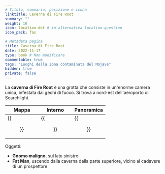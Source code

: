 ```yaml
---
# Titolo, sommario, posizione e icona
linktitle: Caverna di Fire Root
summary: ""
weight: 10
icon: location-dot # in alternativa location-question
icon_pack: fas

# Metadata pagina
title: Caverna di Fire Root
date: 2022-11-17
type: book # Non modificare
commentable: true
tags: "Luoghi della Zona contaminata del Mojave"
hidden: true
private: false
---
```



<div class="fnv">

La **caverna di Fire Root** è una grotta che consiste in un'enorme camera unica, infestata dai gechi di fuoco. Si trova a nord-est dell'aeroporto di Searchlight.

| Mappa | Interno | Panoramica |
| ----- | ------------ | ---------- |
|  {{<figure src="fnv/Fire_Root_Cavern_loc.webp">}}     |  {{<figure src="fnv/Fire_root_cavern_cave.webp">}}            |  {{<figure src="fnv/Fire_Root_cavern.webp">}}          | 

Oggetti:
- **Gnomo maligno**, sul lato sinistro
- **Fat Man**, uscendo dalla caverna dalla parte superiore, vicino al cadavere di un prospettore

</div>

